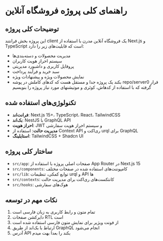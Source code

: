 # راهنمای کلی پروژه فروشگاه آنلاین

## توضیحات کلی پروژه
این پروژه بخش فرانتند client یک فروشگاه آنلاین مدرن با استفاده از Next.js و TypeScript است که قابلیت‌های زیر را دارد:
- مدیریت محصولات و دسته‌بندی‌ها
- سیستم احراز هویت کاربران
- پروفایل کاربری و داشبورد مدیریتی
- سبد خرید و فرآیند پرداخت
- نمایش محصولات ویژه و پیشنهادات ویژه
- بکند یک پروژه جدا و مستقل هست که کدهای کاملش در پوشه repo/server0 قرار گرفته که با استفاده از کدهاش، کوئری و موتیشنهای مورد نیاز پروژه را بنویسیم

## تکنولوژی‌های استفاده شده
- **فرانت‌اند**: Next.js 15+، TypeScript، React، TailwindCSS
- **بک‌اند**: NestJS با GraphQL API
- **احراز هویت**: JWT و سیستم احراز هویت سفارشی
- **مدیریت حالت**: استفاده از Context API ری‌اکت و urql برای GraphQL
- **استایلینگ**: TailwindCSS + Shadcn UI

## ساختار کلی پروژه
- `src/app`: صفحات اصلی پروژه با استفاده از App Router در Next.js 15
- `src/components`: کامپوننت‌های استفاده شده در صفحات مختلف
- `src/lib`: توابع کمکی، تنظیمات urql و API ها
- `src/contexts`: کانتکست‌های ری‌اکت برای مدیریت حالت
- `src/hooks`: هوک‌های سفارشی

## نکات مهم در توسعه
1. تمام متون و رابط کاربری به زبان فارسی است
2. دایرکشن صفحات RTL است
3. از فونت ویژیر برای نمایش متون فارسی استفاده شده است
4. ارتباط با بک‌اند از طریق GraphQL انجام می‌شود
5. آدرس API بکند را بعدا بهت میدم
